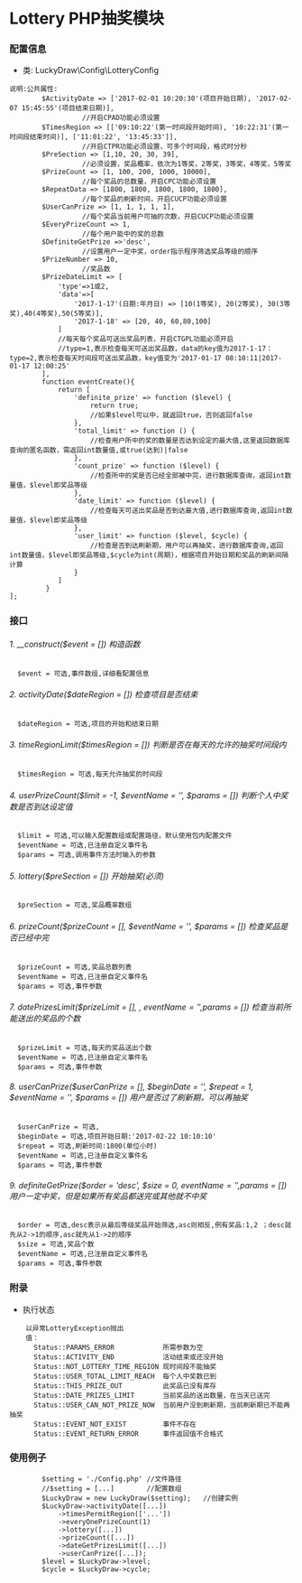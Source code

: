 # Lottery PHP抽奖模块
### 配置信息
* 类: LuckyDraw\Config\LotteryConfig 
```
说明:公共属性:
        $ActivityDate => ['2017-02-01 10:20:30'(项目开始日期), '2017-02-07 15:45:55'(项目结束日期)],
                  //开启CPAD功能必须设置
        $TimesRegion => [['09:10:22'(第一时间段开始时间), '10:22:31'(第一时间段结束时间)], ['11:01:22', '13:45:33']],
                  //开启CTPR功能必须设置，可多个时间段，格式时分秒
        $PreSection => [1,10, 20, 30, 39],
                  //必须设置，奖品概率，依次为1等奖，2等奖，3等奖，4等奖，5等奖           
        $PrizeCount => [1, 100, 200, 1000, 10000],
                  //每个奖品的总数量，开启CPC功能必须设置
        $RepeatData => [1800, 1800, 1800, 1800, 1800],
                  //每个奖品的刷新时间，开启CUCP功能必须设置
        $UserCanPrize => [1, 1, 1, 1, 1],
                  //每个奖品当前用户可抽的次数，开启CUCP功能必须设置
        $EveryPrizeCount => 1,
                  //每个用户能中的奖的总数
        $DefiniteGetPrize =>'desc',
                  //设置用户一定中奖，order指示程序筛选奖品等级的顺序
        $PrizeNumber => 10,
                  //奖品数
        $PrizeDateLimit => [
            'type'=>1或2,
            'data'=>[ 
                '2017-1-17'(日期:年月日) => [10(1等奖), 20(2等奖), 30(3等奖),40(4等奖),50(5等奖)],
                '2017-1-18' => [20, 40, 60,80,100]
            ]
            //每天每个奖品可送出奖品列表，开启CTGPL功能必须开启
            //type=1,表示检查每天可送出奖品数，data的key值为2017-1-17：type=2,表示检查每天时间段可送出奖品数，key值变为'2017-01-17 08:10:11|2017-01-17 12:00:25'
        ],
        function eventCreate(){
            return [
                'definite_prize' => function ($level) {
                    return true;
                    //如果$level可以中，就返回true，否则返回false
                },
                'total_limit' => function () {
                    //检查用户所中的奖的数量是否达到设定的最大值,这里返回数据库查询的匿名函数，需返回int数量值,或true(达到)|false
                },
                'count_prize' => function ($level) {
                    //检查所中的奖是否已经全部被中完，进行数据库查询，返回int数量值，$level即奖品等级
                },
                'date_limit' => function ($level) {
                    //检查每天可送出奖品是否到达最大值,进行数据库查询,返回int数量值，$level即奖品等级
                },
                'user_limit' => function ($level, $cycle) {
                    //检查是否到达刷新期，用户可以再抽奖，进行数据库查询,返回int数量值，$level即奖品等级,$cycle为int(周期)，根据项目开始日期和奖品的刷新间隔计算
                }
            ]
         }
];
```
### 接口
###### 1. __construct($event = []) 构造函数
```   
  $event = 可选,事件数组,详细看配置信息
```
###### 2. activityDate($dateRegion = []) 检查项目是否结束
```   
  $dateRegion = 可选,项目的开始和结束日期
```
###### 3. timeRegionLimit($timesRegion = []) 判断是否在每天的允许的抽奖时间段内
```   
  $timesRegion = 可选,每天允许抽奖的时间段
```
###### 4. userPrizeCount($limit = -1, $eventName = '', $params = []) 判断个人中奖数是否到达设定值
```   
  $limit = 可选,可以输入配置数组或配置路径，默认使用包内配置文件
  $eventName = 可选,已注册自定义事件名
  $params = 可选,调用事件方法时输入的参数
```
###### 5. lottery($preSection = []) 开始抽奖(必须)
```   
  $preSection = 可选,奖品概率数组
```
###### 6. prizeCount($prizeCount = [], $eventName = '', $params = []) 检查奖品是否已经中完
```   
  $prizeCount = 可选,奖品总数列表
  $eventName = 可选,已注册自定义事件名
  $params = 可选,事件参数
```
###### 7. datePrizesLimit($prizeLimit = [], , $eventName='',$params = []) 检查当前所能送出的奖品的个数
```   
  $prizeLimit = 可选,每天的奖品送出个数
  $eventName = 可选,已注册自定义事件名
  $params = 可选,事件参数
```
###### 8. userCanPrize($userCanPrize = [], $beginDate = '', $repeat = 1, $eventName = '', $params = []) 用户是否过了刷新期，可以再抽奖
```   
  $userCanPrize = 可选,
  $beginDate = 可选,项目开始日期:'2017-02-22 10:10:10'
  $repeat = 可选,刷新时间:1800(单位小时)
  $eventName = 可选,已注册自定义事件名
  $params = 可选,事件参数 
```
###### 9. definiteGetPrize($order = 'desc', $size = 0, $eventName = '',$params = []) 用户一定中奖，但是如果所有奖品都送完或其他就不中奖
```   
  $order = 可选,desc表示从最后等级奖品开始筛选,asc则相反,例有奖品:1,2 ；desc就先从2->1的顺序,asc就先从1->2的顺序
  $size = 可选,奖品个数
  $eventName = 可选,已注册自定义事件名
  $params = 可选,事件参数
```
### 附录
* 执行状态
```
    以异常LotteryException抛出
    值：
      Status::PARAMS_ERROR            所需参数为空
      Status::ACTIVITY_END            活动结束或还没开始
      Status::NOT_LOTTERY_TIME_REGION 现时间段不能抽奖
      Status::USER_TOTAL_LIMIT_REACH  每个人中奖数已到
      Status::THIS_PRIZE_OUT          此奖品已没有库存
      Status::DATE_PRIZES_LIMIT       当前奖品的送出数量，在当天已送完
      Status::USER_CAN_NOT_PRIZE_NOW  当前用户没到刷新期，当前刷新期已不能再抽奖
      Status::EVENT_NOT_EXIST         事件不存在
      Status::EVENT_RETURN_ERROR      事件返回值不合格式
```
### 使用例子
```
        $setting = './Config.php' //文件路径
        //$setting = [...]        //配置数组
        $LuckyDraw = new LuckyDraw($setting);   //创建实例
        $LuckyDraw->activityDate([...])
            ->timesPermitRegion(['...'])
            ->everyOnePrizeCount(1)
            ->lottery([...])
            ->prizeCount([...])
            ->dateGetPrizesLimit([...])
            ->userCanPrize([...]);
        $level = $LuckyDraw->level;
        $cycle = $LuckyDraw->cycle;
```

